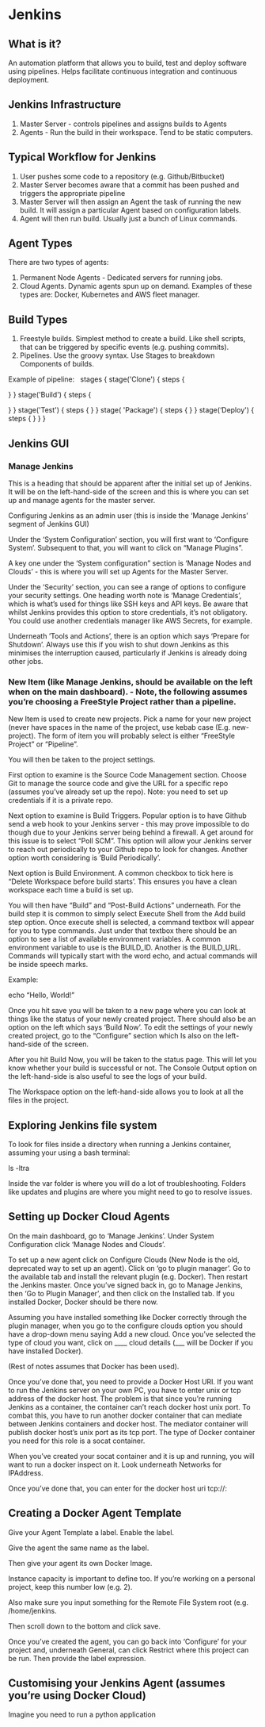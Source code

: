 # Jenkins

## What is it?

An automation platform that allows you to build, test and deploy software using pipelines. Helps facilitate continuous integration and continuous deployment.


## Jenkins Infrastructure 

1. Master Server - controls pipelines and assigns builds to Agents
2. Agents - Run the build in their workspace. Tend to be static computers.

## Typical Workflow for Jenkins

1. User pushes some code to a repository (e.g. Github/Bitbucket)
2. Master Server becomes aware that a commit has been pushed and triggers the appropriate pipeline
3. Master Server will then assign an Agent the task of running the new build. It will assign a particular Agent based on configuration labels.
4. Agent will then run build. Usually just a bunch of Linux commands.

## Agent Types

There are two types of agents: 
1. Permanent Node Agents - Dedicated servers for running jobs.
2. Cloud Agents. Dynamic agents spun up on demand. Examples of these types are: Docker, Kubernetes and AWS fleet manager.


## Build Types

1. Freestyle builds. Simplest method to create a build. Like shell scripts, that can be triggered by specific events (e.g. pushing commits).
2. Pipelines. Use the groovy syntax. Use Stages to breakdown Components of builds.

Example of pipeline:   stages {
stage('Clone') {
steps {

}
}
stage('Build') {
steps {

}
}
stage('Test') {
steps {
}
}
stage( 'Package') { 
steps {
}
}
stage(‘Deploy') {
steps {
}
}
}


## Jenkins GUI

### Manage Jenkins

This is a heading that should be apparent after the initial set up of Jenkins. It will be on the left-hand-side of the screen and this is where you can set up and manage agents for the master server.

Configuring Jenkins as an admin user (this is inside the ‘Manage Jenkins’ segment of Jenkins GUI)

Under the ‘System Configuration’ section, you will first want to ‘Configure System’. Subsequent to that, you will want to click on “Manage Plugins”.  

A key one under the ‘System configuration” section is ‘Manage Nodes and Clouds’ - this is where you will set up Agents for the Master Server.

Under the ‘Security’ section, you can see a range of options to configure your security settings. One heading worth note is ‘Manage Credentials’, which is what’s used for things like SSH keys and API keys. Be aware that whilst Jenkins provides this option to store credentials, it’s not obligatory. You could use another credentials manager like AWS Secrets, for example.

Underneath ’Tools and Actions’, there is an option which says ‘Prepare for Shutdown’. Always use this if you wish to shut down Jenkins as this minimises the interruption caused, particularly if Jenkins is already doing other jobs.


### New Item (like Manage Jenkins, should be available on the left when on the main dashboard). - Note, the following assumes you’re choosing a FreeStyle Project rather than a pipeline.

New Item is used to create new projects. Pick a name for your new project (never have spaces in the name of the project, use kebab case (E.g. new-project). The form of item you will probably select is either “FreeStyle Project” or “Pipeline”.  

You will then be taken to the project settings.

First option to examine is the Source Code Management section. Choose Git to manage the source code and give the URL for a specific repo (assumes you’ve already set up the repo). Note: you need to set up credentials if it is a private repo. 

Next option to examine is Build Triggers. Popular option is to have Github send a web hook to your Jenkins server - this may prove impossible to do though due to your Jenkins server being behind a firewall. A get around for this issue is to select “Poll SCM”. This option will allow your Jenkins server to reach out periodically to your Github repo to look for changes. Another option worth considering is ‘Build Periodically’. 


Next option is Build Environment. A common checkbox to tick here is “Delete Workspace before build starts’. This ensures you have a clean workspace each time a build is set up. 

You will then have “Build” and “Post-Build Actions” underneath. For the build step it is common to simply select Execute Shell from the Add build step option. Once execute shell is selected, a command textbox will appear for you to type commands. Just under that textbox there should be an option to see a list of available environment variables. A common environment variable to use is the BUILD_ID. Another is the BUILD_URL.
Commands will typically start with the word echo, and actual commands will be inside speech marks. 

Example: 

echo “Hello, World!”


Once you hit save you will be taken to a new page where you can look at things like the status of your newly created project. There should also be an option on the left which says ‘Build Now’. To edit the settings of your newly created project, go to the “Configure” section which Is also on the left-hand-side of the screen.

After you hit Build Now, you will be taken to the status page. This will let you know whether your build is successful or not. The Console Output option on the left-hand-side is also useful to see the logs of your build. 

The Workspace option on the left-hand-side allows you to look at all the files in the project.

## Exploring Jenkins file system 

To look for files inside a directory when running a Jenkins container, assuming your using a bash terminal:

ls -ltra

Inside the var folder is where you will do a lot of troubleshooting. Folders like updates and plugins are where you might need to go to resolve issues.


## Setting up Docker Cloud Agents

On the main dashboard, go to ‘Manage Jenkins’. Under System Configuration click ‘Manage Nodes and Clouds’. 

To set up a new agent click on Configure Clouds (New Node is the old, deprecated way to set up an agent). Click on ‘go to plugin manager’. Go to the available tab and install the relevant plugin (e.g. Docker). Then restart the Jenkins master. Once you’ve signed back in, go to Manage Jenkins, then ‘Go to Plugin Manager’, and then click on the Installed tab. If you installed Docker, Docker should be there now. 

Assuming you have installed something like Docker correctly through the plugin manager, when you go to the configure clouds option you should have a drop-down menu saying Add a new cloud. Once you’ve selected the type of cloud you want, click on ____ cloud details (___ will be Docker if you have installed Docker). 	

(Rest of notes assumes that Docker has been used).

Once you’ve done that, you need to provide a Docker Host URI. If you want to run the Jenkins server on your own PC, you have to enter unix or tcp address of the docker host. The problem is that since you’re running Jenkins as a container, the container can’t reach docker host unix port. To combat this, you have to run another docker container that can mediate between Jenkins containers and docker host. The mediator container will publish docker host’s unix port as its tcp port. The type of Docker container you need for this role is a socat container. 


When you’ve created your socat container and it is up and running, you will want to run a docker inspect on it. Look underneath Networks for IPAddress.

Once you’ve done that, you can enter for the docker host uri tcp://<socat-container-ipaddress>:<tcp-listen-flag-for-socat-container>

## Creating a Docker Agent Template

Give your Agent Template a label. Enable the label.

Give the agent the same name as the label.

Then give your agent its own Docker Image. 

Instance capacity is important to define too. If you’re working on a personal project, keep this number low (e.g. 2). 

Also make sure you input something for the Remote File System root (e.g. /home/jenkins.

Then scroll down to the bottom and click save. 

Once you’ve created the agent, you can go back into ‘Configure’ for your project and, underneath General, can click Restrict where this project can be run. Then provide the label expression. 


## Customising your Jenkins Agent (assumes you’re using Docker Cloud)

Imagine you need to run a python application 

